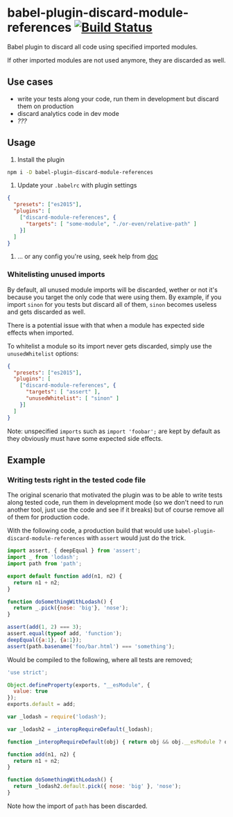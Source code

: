 # babel-plugin-discard-module-references [![Build Status](https://travis-ci.org/ArnaudRinquin/babel-plugin-discard-module-references.svg)](https://travis-ci.org/ArnaudRinquin/babel-plugin-discard-module-references)

Babel plugin to discard all code using specified imported modules.

If other imported modules are not used anymore, they are discarded as well.

## Use cases

* write your tests along your code, run them in development but discard them on production
* discard analytics code in dev mode
* _???_

## Usage

1. Install the plugin

  ```bash
  npm i -D babel-plugin-discard-module-references
  ```
1. Update your `.babelrc` with plugin settings

  ```json
  {
    "presets": ["es2015"],
    "plugins": [
      ["discard-module-references", {
        "targets": [ "some-module", "./or-even/relative-path" ]
      }]
    ]
  }
  ```

1. ... or any config you're using, seek help from [doc](https://babeljs.io/docs/setup/)

### Whitelisting unused imports

By default, all unused module imports will be discarded, wether or not it's because you target the only code that were using them. By example, if you import `sinon` for you tests but discard all of them, `sinon` becomes useless and gets discarded as well.

There is a potential issue with that when a module has expected side effects when imported.

To whitelist a module so its import never gets discarded, simply use the `unusedWhitelist` options:

```json
{
  "presets": ["es2015"],
  "plugins": [
    ["discard-module-references", {
      "targets": [ "assert" ],
      "unusedWhitelist": [ "sinon" ]
    }]
  ]
}
```

Note: unspecified `imports` such as `import 'foobar';` are kept by default as they obviously must have some expected side effects.

## Example

### Writing tests right in the tested code file

The original scenario that motivated the plugin was to be able to write tests along tested code, run them in development mode (so we don't need to run another tool, just use the code and see if it breaks) but of course remove all of them for production code.

With the following code, a production build that would use `babel-plugin-discard-module-references` with `assert` would just do the trick.

```js
import assert, { deepEqual } from 'assert';
import _ from 'lodash';
import path from 'path';

export default function add(n1, n2) {
  return n1 + n2;
}

function doSomethingWithLodash() {
  return _.pick({nose: 'big'}, 'nose');
}

assert(add(1, 2) === 3);
assert.equal(typeof add, 'function');
deepEqual({a:1}, {a:1});
assert(path.basename('foo/bar.html') === 'something');
```

Would be compiled to the following, where all tests are removed;

```js
'use strict';

Object.defineProperty(exports, "__esModule", {
  value: true
});
exports.default = add;

var _lodash = require('lodash');

var _lodash2 = _interopRequireDefault(_lodash);

function _interopRequireDefault(obj) { return obj && obj.__esModule ? obj : { default: obj }; }

function add(n1, n2) {
  return n1 + n2;
}

function doSomethingWithLodash() {
  return _lodash2.default.pick({ nose: 'big' }, 'nose');
}
```

Note how the import of `path` has been discarded.
